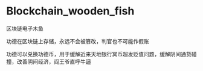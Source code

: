 # Blockchain_wooden_fish

区块链电子木鱼

功德在区块链上存储，永远不会被篡改，判官也不可能作假账

功德可以兑换功德币，用于缓解近来天地银行冥币超发贬值问题，缓解阴间通货碰撞，改善阴间经济，阎王爷直呼牛逼